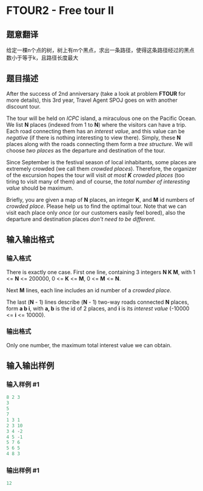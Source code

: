 # FTOUR2 - Free tour II

## 题意翻译

给定一棵n个点的树，树上有m个黑点，求出一条路径，使得这条路径经过的黑点数小于等于k，且路径长度最大

## 题目描述

After the success of 2nd anniversary (take a look at problem **FTOUR** for more details), this 3rd year, Travel Agent SPOJ goes on with another discount tour.

The tour will be held on _ICPC_ island, a miraculous one on the Pacific Ocean. We list **N** places (indexed from 1 to **N**) where the visitors can have a trip. Each road connecting them has an _interest value_, and this value can be _negative_ (if there is nothing interesting to view there). Simply, these **N** places along with the roads connecting them form a _tree structure_. We will choose _two places_ as the departure and destination of the tour.

Since September is the festival season of local inhabitants, some places are extremely crowded (we call them _crowded places_). Therefore, the organizer of the excursion hopes the tour will visit _at most **K** crowded places_ (too tiring to visit many of them) and of course, the _total number of interesting value_ should be maximum.

Briefly, you are given a map of **N** places, an integer **K**, and **M** id numbers of _crowded place_. Please help us to find the optimal tour. Note that we can visit each place only _once_ (or our customers easily feel bored), also the departure and destination places _don't need to be different_.

## 输入输出格式

### 输入格式

There is exactly one case. First one line, containing 3 integers **N K M**, with 1 <= **N** <= 200000, 0 <= **K** <= **M**, 0 <= **M** <= **N**.

Next **M** lines, each line includes an id number of a _crowded place_.

The last (**N** - 1) lines describe (**N** - 1) two-way roads connected **N** places, form **a b i**, with **a, b** is the id of 2 places, and **i** is its _interest value_ (-10000 <= **i** <= 10000).

### 输出格式

Only one number, the maximum total interest value we can obtain.

## 输入输出样例

### 输入样例 #1

```cpp
8 2 3
3
5
7
1 3 1
2 3 10
3 4 -2
4 5 -1
5 7 6
5 6 5
4 8 3
```


### 输出样例 #1

```cpp
12
```


